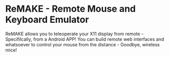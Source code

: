 # ReMAKE - Remote Mouse and Keyboard Emulator
ReMAKE allows you to teleoperate your X11 display from remote - Specifilcally, from a Android APP!
You can build remote web interfaces and whatsoever to control your mouse from the distance - Goodbye, wireless mice!
